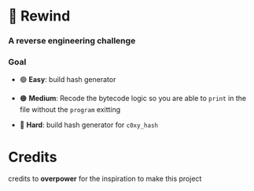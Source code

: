 # 🔄 Rewind
### A reverse engineering challenge


### Goal

- 🟢 **Easy**: build hash generator
  
- 🟠 **Medium**: Recode the bytecode logic so you are able to `print` in the file without the ```program``` exitting
  
- 🔴 **Hard**: build hash generator for `c0xy_hash`

# Credits
credits to **overpower** for the inspiration to make this project
